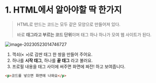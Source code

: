 # 1. HTML에서 알아야할 딱 한가지

> HTML로 만드는 코드는 모두 같은 모양으로 만들어져 있다. 
>
> 바로 **태그라고 부르는 코드 단위**이며 태그 하나 하나가 모여 웹 사이트가 된다. 

![image-20230523014746727](C:\Users\areur\AppData\Roaming\Typora\typora-user-images\image-20230523014746727.png)

1. 꺽쇠(**`< >`**)로 감싼 태그 한 쌍을 만들어 주어요.
2. 하나를 **시작 태그**, 하나를 **끝 태그** 라고 불러요.
3. 프로필 내용을 태그 사이에 써주면 화면에 짜잔! 하고 보여줍니다.

```html
<p>코드를 넣으면 화면에 나와요</p>
```

